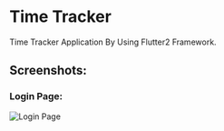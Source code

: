 # Time Tracker

Time Tracker Application By Using Flutter2 Framework.

## Screenshots:

### Login Page:

![Login Page](https://github.com/alnuaimi94/time-tracker-flutter/blob/main/screenshots/login.png?raw=true)
